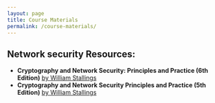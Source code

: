 ```yaml
---
layout: page
title: Course Materials
permalink: /course-materials/
---
```

## Network security Resources:
* **Cryptography and Network Security: Principles and Practice (6th Edition)** <a href=""> by William Stallings  </a>
* **Cryptography and Network Security Principles and Practice (5th Edition)** <a href=""> by William Stallings  </a>

